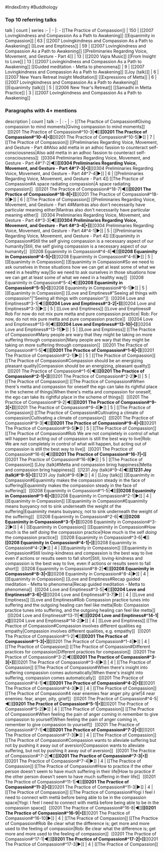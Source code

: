 #IndexEntry #Buddhology

### Top 10 referring talks
talk | count | series
:- | - |: -
[[The Practice of Compassion]] | 150 | [[2007 Lovingkindness and Compassion As a Path to Awakening]]
[[Equanimity in Compassion]] | 63 | [[2007 Lovingkindness and Compassion As a Path to Awakening]]
[[Love and Emptiness]] | 59 | [[2007 Lovingkindness and Compassion As a Path to Awakening]]
[[Preliminaries Regarding Voice, Movement, and Gesture - Part 4]] | 13 | [[2020 Vajra Music]]
[[From Insight to Love]] | 13 | [[2007 Lovingkindness and Compassion As a Path to Awakening]]
[[Guided meditation - Metta to phenomena]] | 9 | [[2007 Lovingkindness and Compassion As a Path to Awakening]]
[[Joy (talk)]] | 6 | [[2007 New Years Retreat Insight Meditation]]
[[Expressions of Metta]] | 6 | [[2007 Lovingkindness and Compassion As a Path to Awakening]]
[[Equanimity (talk)]] | 5 | [[2006 New Year's Retreat]]
[[Samadhi in Metta Practice]] | 3 | [[2007 Lovingkindness and Compassion As a Path to Awakening]]

### Paragraphs with 4+ mentions
description | count | talk
:- | : - | :-
[[The Practice of Compassion#Giving compassion to mind moments\|Giving compassion to mind moments]] &nbsp;&nbsp;[[0201 The Practice of Compassion#^10-3\|◀]]**[[0201 The Practice of Compassion#^10-4\|•]]**[[0201 The Practice of Compassion#^10-5\|▶]] | 7 | [[The Practice of Compassion]]
[[Preliminaries Regarding Voice, Movement, and Gesture - Part 4#Also add metta in an adhoc fassion to counteract self-consciousness\|Also add metta in an adhoc fassion to counteract self-consciousness]] &nbsp;&nbsp;[[0304 Preliminaries Regarding Voice, Movement, and Gesture - Part 4#^7-2\|◀]]**[[0304 Preliminaries Regarding Voice, Movement, and Gesture - Part 4#^7-3\|•]]**[[0304 Preliminaries Regarding Voice, Movement, and Gesture - Part 4#^7-4\|▶]] | 6 | [[Preliminaries Regarding Voice, Movement, and Gesture - Part 4]]
[[The Practice of Compassion#A space radiating compassion\|A space radiating compassion]] &nbsp;&nbsp;[[0201 The Practice of Compassion#^18-7\|◀]]**[[0201 The Practice of Compassion#^18-8\|•]]**[[0201 The Practice of Compassion#^18-9\|▶]] | 6 | [[The Practice of Compassion]]
[[Preliminaries Regarding Voice, Movement, and Gesture - Part 4#Mantras also don't necessarily have particular meaning either\|Mantras also don't necessarily have particular meaning either]] &nbsp;&nbsp;[[0304 Preliminaries Regarding Voice, Movement, and Gesture - Part 4#^3-3\|◀]]**[[0304 Preliminaries Regarding Voice, Movement, and Gesture - Part 4#^3-4\|•]]**[[0304 Preliminaries Regarding Voice, Movement, and Gesture - Part 4#^4-1\|▶]] | 5 | [[Preliminaries Regarding Voice, Movement, and Gesture - Part 4]]
[[Equanimity in Compassion#Still the self giving compassion is a necessary aspect of our humanity\|Still, the self giving compassion is a necessary aspect of our humanity]] &nbsp;&nbsp;[[0208 Equanimity in Compassion#^4-4\|◀]]**[[0208 Equanimity in Compassion#^4-5\|•]]**[[0208 Equanimity in Compassion#^4-6\|▶]] | 5 | [[Equanimity in Compassion]]
[[Equanimity in Compassion#So we need to ask ourselves in those situations how we can get at least some of what we need in a healthy way\|So we need to ask ourselves in those situations how we can get at least some of what we need in a healthy way]] &nbsp;&nbsp;[[0208 Equanimity in Compassion#^5-4\|◀]]**[[0208 Equanimity in Compassion#^5-5\|•]]**[[0208 Equanimity in Compassion#^6-1\|▶]] | 5 | [[Equanimity in Compassion]]
[[Love and Emptiness#"Seeing all things with compassion"\|"Seeing all things with compassion"]] &nbsp;&nbsp;[[0204 Love and Emptiness#^3-1\|◀]]**[[0204 Love and Emptiness#^3-2\|•]]**[[0204 Love and Emptiness#^3-3\|▶]] | 5 | [[Love and Emptiness]]
[[Love and Emptiness# Rob For now do not mix pure metta and pure compassion practice\| Rob: For now, do not mix pure metta and pure compassion practice]] &nbsp;&nbsp;[[0204 Love and Emptiness#^13-9\|◀]]**[[0204 Love and Emptiness#^13-10\|•]]**[[0204 Love and Emptiness#^13-11\|▶]] | 5 | [[Love and Emptiness]]
[[The Practice of Compassion#Many people are wary that they might be taking on more suffering through compassion\|Many people are wary that they might be taking on more suffering through compassion]] &nbsp;&nbsp;[[0201 The Practice of Compassion#^1-5\|◀]]**[[0201 The Practice of Compassion#^1-6\|•]]**[[0201 The Practice of Compassion#^2-1\|▶]] | 5 | [[The Practice of Compassion]]
[[The Practice of Compassion#Compassion should be an energizing pleasant quality\|Compassion should be an energizing, pleasant quality]] &nbsp;&nbsp;[[0201 The Practice of Compassion#^1-6\|◀]]**[[0201 The Practice of Compassion#^2-1\|•]]**[[0201 The Practice of Compassion#^2-2\|▶]] | 5 | [[The Practice of Compassion]]
[[The Practice of Compassion#When there's metta and compassion for oneself the ego can take its rightful place in the scheme of things\|When there's metta and compassion for oneself, the ego can take its rightful place in the scheme of things]] &nbsp;&nbsp;[[0201 The Practice of Compassion#^9-2\|◀]]**[[0201 The Practice of Compassion#^9-3\|•]]**[[0201 The Practice of Compassion#^9-4\|▶]] | 5 | [[The Practice of Compassion]]
[[The Practice of Compassion#Cultivating a climate of compassion\|Cultivating a climate of compassion]] &nbsp;&nbsp;[[0201 The Practice of Compassion#^9-3\|◀]]**[[0201 The Practice of Compassion#^9-4\|•]]**[[0201 The Practice of Compassion#^9-5\|▶]] | 5 | [[The Practice of Compassion]]
[[The Practice of Compassion#Rob We are not completely in control of what will happen but acting out of compassion is still the best way to live\|Rob: We are not completely in control of what will happen, but acting out of compassion is still the best way to live]] &nbsp;&nbsp;[[0201 The Practice of Compassion#^16-6\|◀]]**[[0201 The Practice of Compassion#^16-7\|•]]**[[0201 The Practice of Compassion#^16-8\|▶]] | 5 | [[The Practice of Compassion]]
[[Joy (talk)#Metta and compassion bring happiness\|Metta and compassion bring happiness]] &nbsp;&nbsp;[[1231 Joy (talk)#^9-4\|◀]]**[[1231 Joy (talk)#^9-5\|•]]**[[1231 Joy (talk)#^9-6\|▶]] | 4 | [[Joy (talk)]]
[[Equanimity in Compassion#Equanimity makes the compassion steady in the face of suffering\|Equanimity makes the compassion steady in the face of suffering]] &nbsp;&nbsp;[[0208 Equanimity in Compassion#^1-5\|◀]]**[[0208 Equanimity in Compassion#^1-6\|•]]**[[0208 Equanimity in Compassion#^2-1\|▶]] | 4 | [[Equanimity in Compassion]]
[[Equanimity in Compassion#Equanimity means  buoyancy not to sink underneath the weight of the suffering\|Equanimity means  buoyancy, not to sink underneath the weight of the suffering]] &nbsp;&nbsp;[[0208 Equanimity in Compassion#^2-6\|◀]]**[[0208 Equanimity in Compassion#^3-1\|•]]**[[0208 Equanimity in Compassion#^3-2\|▶]] | 4 | [[Equanimity in Compassion]]
[[Equanimity in Compassion#How much is the self _doing_ the compassion practice\|How much is the self _doing_ the compassion practice]] &nbsp;&nbsp;[[0208 Equanimity in Compassion#^3-6\|◀]]**[[0208 Equanimity in Compassion#^4-1\|•]]**[[0208 Equanimity in Compassion#^4-2\|▶]] | 4 | [[Equanimity in Compassion]]
[[Equanimity in Compassion#Still loving-kindness and compassion is the best way to live even if actions or results seem to fall short\|Still, loving-kindness and compassion is the best way to live, even if actions or results seem to fall short]] &nbsp;&nbsp;[[0208 Equanimity in Compassion#^8-2\|◀]]**[[0208 Equanimity in Compassion#^8-3\|•]]**[[0208 Equanimity in Compassion#^8-4\|▶]] | 4 | [[Equanimity in Compassion]]
[[Love and Emptiness#Recap guided meditation - Metta to phenomena\|Recap guided meditation - Metta to phenomena]] &nbsp;&nbsp;[[0204 Love and Emptiness#^3-5\|◀]]**[[0204 Love and Emptiness#^3-6\|•]]**[[0204 Love and Emptiness#^3-7\|▶]] | 4 | [[Love and Emptiness]]
[[Love and Emptiness#Rob Compassion practice tunes into suffering and the outgoing healing can feel like metta\|Rob: Compassion practice tunes into suffering, and the outgoing healing can feel like metta]] &nbsp;&nbsp;[[0204 Love and Emptiness#^13-11\|◀]]**[[0204 Love and Emptiness#^14-1\|•]]**[[0204 Love and Emptiness#^14-2\|▶]] | 4 | [[Love and Emptiness]]
[[The Practice of Compassion#Compassion involves different qualities eg empathy\|Compassion involves different qualities, e.g. empathy]] &nbsp;&nbsp;[[0201 The Practice of Compassion#^1-2\|◀]]**[[0201 The Practice of Compassion#^1-3\|•]]**[[0201 The Practice of Compassion#^1-4\|▶]] | 4 | [[The Practice of Compassion]]
[[The Practice of Compassion#Different practices for compassion\|Different practices for compassion]] &nbsp;&nbsp;[[0201 The Practice of Compassion#^3-2\|◀]]**[[0201 The Practice of Compassion#^3-3\|•]]**[[0201 The Practice of Compassion#^3-4\|▶]] | 4 | [[The Practice of Compassion]]
[[The Practice of Compassion#When there's insight into suffering compassion comes automatically\|When there's insight into suffering, compassion comes automatically]] &nbsp;&nbsp;[[0201 The Practice of Compassion#^4-1\|◀]]**[[0201 The Practice of Compassion#^4-2\|•]]**[[0201 The Practice of Compassion#^4-3\|▶]] | 4 | [[The Practice of Compassion]]
[[The Practice of Compassion#4 near enemies fear anger pity grief\|4 near enemies: fear, anger, pity, grief]] &nbsp;&nbsp;[[0201 The Practice of Compassion#^4-5\|◀]]**[[0201 The Practice of Compassion#^5-1\|•]]**[[0201 The Practice of Compassion#^5-2\|▶]] | 4 | [[The Practice of Compassion]]
[[The Practice of Compassion#When feeling the pain of anger coming in remember to give compassion to yourself\|When feeling the pain of anger coming in, remember to give compassion to yourself]] &nbsp;&nbsp;[[0201 The Practice of Compassion#^7-1\|◀]]**[[0201 The Practice of Compassion#^7-2\|•]]**[[0201 The Practice of Compassion#^7-3\|▶]] | 4 | [[The Practice of Compassion]]
[[The Practice of Compassion#Compassion wants to alleviate suffering but not by pushing it away out of aversion\|Compassion wants to alleviate suffering, but not by pushing it away out of aversion]] &nbsp;&nbsp;[[0201 The Practice of Compassion#^7-2\|◀]]**[[0201 The Practice of Compassion#^7-3\|•]]**[[0201 The Practice of Compassion#^7-4\|▶]] | 4 | [[The Practice of Compassion]]
[[The Practice of Compassion#How to practice if the other person doesn't seem to have much suffering in their life\|How to practice if the other person doesn't seem to have much suffering in their life]] &nbsp;&nbsp;[[0201 The Practice of Compassion#^11-1\|◀]]**[[0201 The Practice of Compassion#^11-2\|•]]**[[0201 The Practice of Compassion#^11-3\|▶]] | 4 | [[The Practice of Compassion]]
[[The Practice of Compassion#Yogi I feel I need to connect with mettā before being able to be in the compassion space\|Yogi: I feel I need to connect with mettā before being able to be in the compassion space]] &nbsp;&nbsp;[[0201 The Practice of Compassion#^16-8\|◀]]**[[0201 The Practice of Compassion#^16-9\|•]]**[[0201 The Practice of Compassion#^16-10\|▶]] | 4 | [[The Practice of Compassion]]
[[The Practice of Compassion#Rob Be clear what the difference is; get more and more used to the feeling of compassion\|Rob: Be clear what the difference is; get more and more used to the feeling of compassion]] &nbsp;&nbsp;[[0201 The Practice of Compassion#^17-1\|◀]]**[[0201 The Practice of Compassion#^17-2\|•]]**[[0201 The Practice of Compassion#^17-3\|▶]] | 4 | [[The Practice of Compassion]]

